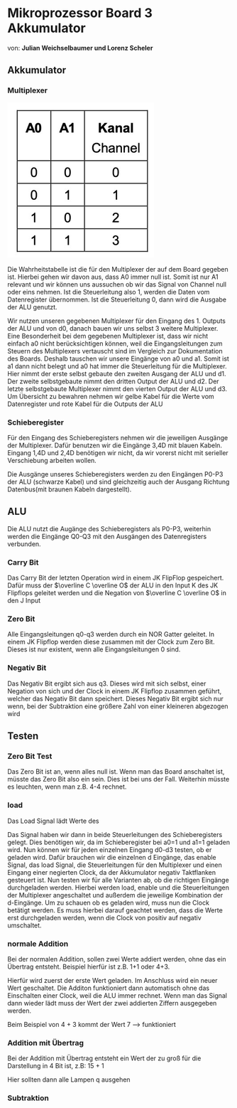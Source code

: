 # Mikroprozessor Board 3 Akkumulator

von: **Julian Weichselbaumer und Lorenz Scheler**

## Akkumulator

### Multiplexer
![](MultiplexerWahrheitstabelle.jpeg)

Die Wahrheitstabelle ist die für den Multiplexer der auf dem Board gegeben ist.
Hierbei gehen wir davon aus, dass A0 immer null ist. Somit ist nur A1 relevant und wir können uns aussuchen ob wir das Signal von Channel null oder eins nehmen. Ist die Steuerleitung also 1, werden die Daten vom Datenregister übernommen. Ist die Steuerleitung 0, dann wird die Ausgabe der ALU genutzt. 


Wir nutzen unseren gegebenen Multiplexer für den Eingang des 1. Outputs der ALU und von d0, danach bauen wir uns selbst 3 weitere Multiplexer. Eine Besonderheit bei dem gegebenen Multiplexer ist, dass wir nicht einfach a0 nicht berücksichtigen können, weil die Eingangsleitungen zum Steuern des Multiplexers vertauscht sind im Vergleich zur Dokumentation des Boards. Deshalb tauschen wir unsere Eingänge von a0 und a1. Somit ist a1 dann nicht belegt und a0 hat immer die Steuerleitung für die Multiplexer. Hier nimmt der erste selbst gebaute den zweiten Ausgang der ALU und d1. Der zweite selbstgebaute nimmt den dritten Output der ALU und d2. Der letzte selbstgebaute Multiplexer nimmt den vierten Output der ALU und d3. Um Übersicht zu bewahren nehmen wir gelbe Kabel für die Werte vom Datenregister und rote Kabel für die Outputs der ALU


### Schieberegister

Für den Eingang des Schieberegisters nehmen wir die jeweiligen Ausgänge der Multiplexer. Dafür benutzen wir die Eingänge 3,4D mit blauen Kabeln. Eingang 1,4D und 2,4D benötigen wir nicht, da wir vorerst nicht mit serieller Verschiebung arbeiten wollen. 

Die Ausgänge unseres Schieberegisters werden zu den Eingängen P0-P3 der ALU (schwarze Kabel) und sind gleichzeitig auch der Ausgang Richtung Datenbus(mit braunen Kabeln dargestellt).

## ALU 

Die ALU nutzt die Augänge des Schieberegisters als P0-P3, weiterhin werden die Eingänge Q0-Q3 mit den Ausgängen des Datenregisters verbunden.




### Carry Bit
Das Carry Bit der letzten Operation wird in einem JK FlipFlop gespeichert. Dafür muss der $\overline C \overline O$ der ALU in den Input K des JK Flipflops geleitet werden und die Negation von $\overline C \overline O$ in den J Input


### Zero Bit
Alle Eingangsleitungen q0-q3 werden durch ein NOR Gatter geleitet. In einem JK Flipflop werden diese zusammen mit der Clock zum Zero Bit. Dieses ist nur existent, wenn alle Eingangsleitungen 0 sind.

### Negativ Bit

Das Negativ Bit ergibt sich aus q3. Dieses wird mit sich selbst, einer Negation von sich und der Clock in einem JK Flipflop zusammen geführt, welcher das Negativ Bit dann speichert. Dieses Negativ Bit ergibt sich nur wenn, bei der Subtraktion eine größere Zahl von einer kleineren abgezogen wird

## Testen

### Zero Bit Test
Das Zero Bit ist an, wenn alles null ist. Wenn man das Board anschaltet ist, müsste das Zero Bit also ein sein. Dies ist bei uns der Fall.
Weiterhin müsste es leuchten, wenn man z.B. 4-4 rechnet.

### load
Das Load Signal lädt Werte des 



Das Signal haben wir dann in beide Steuerleitungen des Schieberegisters gelegt. Dies benötigen wir, da im Schieberegister bei a0=1 und a1=1 geladen wird. Nun können wir für jeden einzelnen Eingang d0-d3 testen, ob er geladen wird. Dafür brauchen wir die einzelnen d Eingänge, das enable Signal, das load Signal, die Steuerleitungen für den Multiplexer und einen Eingang einer negierten Clock, da der Akkumulator negativ Taktflanken gesteuert ist. Nun testen wir für alle Varianten ab, ob die richtigen Eingänge durchgeladen werden. Hierbei werden load, enable und die Steuerleitungen der Multiplexer angeschaltet und außerdem die jeweilige Kombination der d-Eingänge. Um zu schauen ob es geladen wird, muss nun die Clock betätigt werden. Es muss hierbei darauf geachtet werden, dass die Werte erst durchgeladen werden, wenn die Clock von positiv auf negativ umschaltet. 


### normale Addition 

Bei der normalen Addition, sollen zwei Werte addiert werden, ohne das ein Übertrag entsteht. Beispiel hierfür ist z.B. 1+1 oder 4+3.

Hierfür wird zuerst der erste Wert geladen. Im Anschluss wird ein neuer Wert geschaltet. Die Additon funktioniert dann automatisch ohne das Einschalten einer Clock, weil die ALU immer rechnet. Wenn man das Signal dann wieder lädt muss der Wert der zwei addierten Ziffern ausgegeben werden. 

Beim Beispiel von 4 + 3 kommt der Wert 7 --> funktioniert

### Addition mit Übertrag

Bei der Addition mit Übertrag entsteht ein Wert der zu groß für die Darstellung in 4 Bit ist, z.B: 15 + 1 

Hier sollten dann alle Lampen q ausgehen  

### Subtraktion




